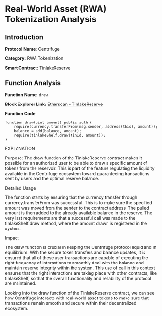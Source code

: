 # Real-World Asset (RWA) Tokenization Analysis

## Introduction

**Protocol Name:** Centrifuge

**Category:** RWA Tokenization

**Smart Contract:** TinlakeReserve

## Function Analysis

**Function Name:** `draw`

**Block Explorer Link:** [Etherscan - TinlakeReserve](https://etherscan.io/address/0x123456...#code)

**Function Code:**
```solidity
function draw(uint amount) public auth {
    require(currency.transferFrom(msg.sender, address(this), amount));
    balance = add(balance, amount);
    require(tinlakeShelf.draw(tinId, amount));
}
```
EXPLANATION

Purpose: The draw function of the TinlakeReserve contract makes it possible for an authorized user to be able to draw a specific amount of tokens from the reservoir. This is part of the feature regulating the liquidity available in the Centrifuge ecosystem toward guaranteeing transactions sent by users and the optimal reserve balance.

Detailed Usage

The function starts by ensuring that the currency transfer through currency.transferFrom was successful. This is to make sure the specified amount was moved from the sender to the contract address.
The pulled amount is then added to the already available balance in the reserve.
The very last requirements are that a successful call was made to the tinlakeShelf.draw method, where the amount drawn is registered in the system.

Impact

The draw function is crucial in keeping the Centrifuge protocol liquid and in equilibrium. With the secure token transfers and balance updates, it is ensured that all of these user transactions are capable of executing the right frequency of interactions to smoothly deal with the balance and maintain reserve integrity within the system. This use of call in this context ensures that the right interactions are taking place with other contracts, like tinlakeShelf, so that the overall functionality and reliability of the protocol are maintained.

Looking into the draw function of the TinlakeReserve contract, we can see how Centrifuge interacts with real-world asset tokens to make sure that transactions remain smooth and secure within their decentralized ecosystem.
